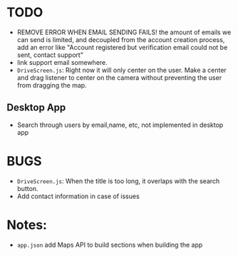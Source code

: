 # TODO
- REMOVE ERROR WHEN EMAIL SENDING FAILS! the amount of emails we can send is limited, and decoupled from the
account creation process, add an error like "Account registered but verification email could not be sent,
 contact support"
- link support email somewhere.
- `DriveScreen.js`: Right now it will only center on the user. Make a center and drag listener to center on the camera without preventing the user from dragging the map.

## Desktop App
- Search through users by email,name, etc, not implemented in desktop app

# BUGS
- `DriveScreen.js`: When the title is too long, it overlaps with the search button.
- Add contact information in case of issues

# Notes:
- `app.json` add Maps API to build sections when building the app